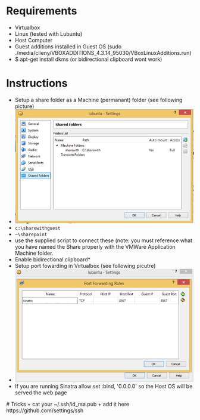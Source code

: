 <h1>Requirements</h1>
<ul>
<li>Virtualbox</li>
<li>Linux (tested with Lubuntu)</li>
<li>Host Computer</li>
<li>Guest additions installed in Guest OS (sudo ./media/clieny/VBOXADDITIONS_4.3.14_95030/VBoxLinuxAdditions.run)</li>
<li>$ apt-get install dkms (or bidirectional clipboard wont work)</li>
</ul>
<h1>Instructions</h1>
<ul>
<li>Setup a share folder as a Machine (permanant) folder (see following picture)</li>
<li><img src="https://raw.githubusercontent.com/zackn9ne/transient/master/shared-folders.png"></li>
<li><code>c:\sharewithguest</code>
<li><code>~\sharepoint</code>
<li>use the supplied script to connect these (note: you must reference what you have named the Share properly with the VMWare Application Machine folder.</li>
<li>Enable bidirectional clipboard*</li>
<li>Setup port fowarding in Virtualbox (see following picutre)</li>
<li><img src="https://raw.githubusercontent.com/zackn9ne/transient/master/port-forwarding.png"></li>
<li>If you are running Sinatra allow set :bind, '0.0.0.0' so the Host OS will be served the web page</li>
</ul>
# Tricks
+ cat your ~/.ssh/id_rsa.pub
+ add it here https://github.com/settings/ssh
